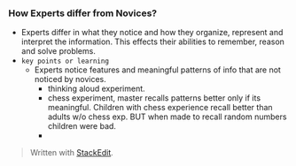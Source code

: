 

### How Experts differ from Novices?

- Experts differ in what they notice and how they organize, represent and interpret the information. This effects their abilities to remember, reason and solve problems.
- `key points or learning` 
	- Experts notice features and meaningful patterns of info that are not noticed by novices.
		- thinking aloud experiment.
		- chess experiment, master recalls patterns better only if its meaningful. Children with chess experience recall better than adults w/o chess exp. BUT when made to recall random numbers children were bad.
		- 
> Written with [StackEdit](https://stackedit.io/).
<!--stackedit_data:
eyJoaXN0b3J5IjpbLTE5NDY0MjA0OTIsLTEyOTAxMzIyMzddfQ
==
-->